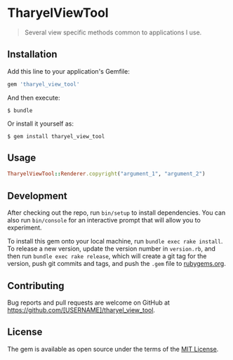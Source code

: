 # TharyelViewTool

> Several view specific methods common to applications I use.

## Installation

Add this line to your application's Gemfile:

```ruby
gem 'tharyel_view_tool'
```

And then execute:

    $ bundle

Or install it yourself as:

    $ gem install tharyel_view_tool

## Usage
```ruby
TharyelViewTool::Renderer.copyright("argument_1", "argument_2")
```

## Development

After checking out the repo, run `bin/setup` to install dependencies. You can also run `bin/console` for an interactive prompt that will allow you to experiment.

To install this gem onto your local machine, run `bundle exec rake install`. To release a new version, update the version number in `version.rb`, and then run `bundle exec rake release`, which will create a git tag for the version, push git commits and tags, and push the `.gem` file to [rubygems.org](https://rubygems.org).

## Contributing

Bug reports and pull requests are welcome on GitHub at https://github.com/[USERNAME]/tharyel_view_tool.

## License

The gem is available as open source under the terms of the [MIT License](https://opensource.org/licenses/MIT).
